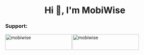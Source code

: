<h1 align="center">Hi 👋, I'm MobiWise</h1>

<h3 align="left">Support:</h3>
<p><a href="https://www.buymeacoffee.com/mobiwise"> <img align="left" src="https://cdn.buymeacoffee.com/buttons/v2/default-yellow.png" height="50" width="210" alt="mobiwise" /></a><a href="https://ko-fi.com/mobiwise"> <img align="left" src="https://cdn.ko-fi.com/cdn/kofi3.png?v=3" height="50" width="210" alt="mobiwise" /></a></p><br><br>

